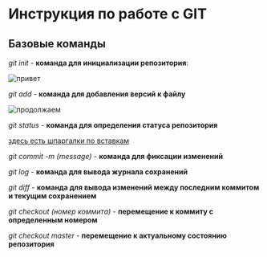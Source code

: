 # Инструкция по работе с GIT

## Базовые команды

*git init* - **команда для инициализации репозитория**:

![привет](gitinit.png)

*git add* - **команда для добавления версий к файлу**

![продолжаем](gitadd.png)

*git status* - **команда для определения статуса репозитория**

[здесь есть шпаргалки по вставкам](http://ilfire.ru/kompyutery/shpargalka-po-sintaksisu-markdown-markdaun-so-vsemi-samymi-populyarnymi-tegami/?upm_export=print)

*git commit -m (message)* - **команда для фиксации изменений**

*git log* - **команда для вывода журнала сохранений**

*git diff* - **команда для вывода изменений между последним коммитом и текущим сохранением**

*git checkout (номер коммита)* - **перемещение к коммиту с определенным номером**

*git checkout master* - **перемещение к актуальному состоянию репозитория**

